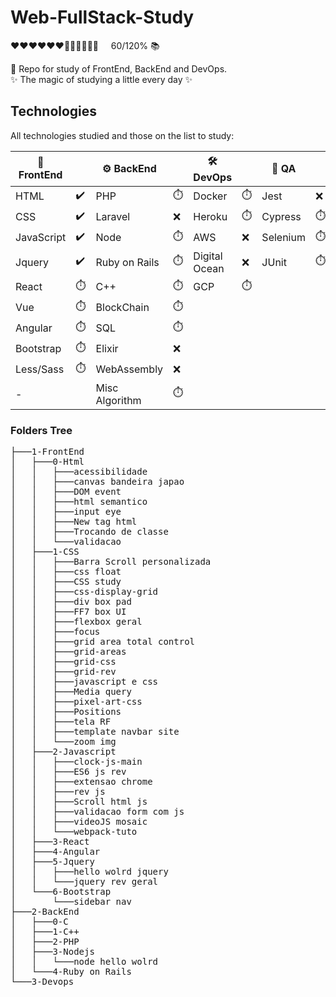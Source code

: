 # Web-FullStack-Study
       
<p>
❤❤❤❤❤❤🖤🖤🖤🖤🖤🖤 &nbsp&nbsp&nbsp 60/120% 📚        
</p>      

:orange_book:	 Repo for study of FrontEnd, BackEnd and DevOps.<br>
:sparkles:  The magic of studying a little every day :sparkles: 

## Technologies 

All technologies studied and those on the list to study:

|🐤 FrontEnd |                      |⚙️  BackEnd    |           |🛠️ DevOps      |                           |🧪 QA    |            |
| --------   | ----------           |--------------- |-----------|--------------- |---------                 |----      |-----       |
| HTML       |:heavy_check_mark:	 | PHP            |:stopwatch:| Docker         |:stopwatch:               |Jest      |:x:         |
| CSS        |:heavy_check_mark:    | Laravel        |:x:        | Heroku         |:stopwatch:               |Cypress   |:stopwatch: |
| JavaScript |:heavy_check_mark:    | Node           |:stopwatch:| AWS            |:x:                       |Selenium  |:stopwatch: |
| Jquery     |:heavy_check_mark:    | Ruby on Rails  |:stopwatch:| Digital Ocean  |:x:                       |JUnit     |:stopwatch: |
| React      |:stopwatch:           | C++            |:stopwatch:| GCP            |:stopwatch:               |          |            |
| Vue        |:stopwatch:           | BlockChain     |:stopwatch:|                |                          |          |            |
| Angular    |:stopwatch:           | SQL            |:stopwatch:|                |                          |          |            |
| Bootstrap  |:stopwatch:           | Elixir         |:x:        |                |                          |          |            |
| Less/Sass  |:stopwatch:           | WebAssembly    |:x:        |                |                          |          |            |
| -          |                      | Misc Algorithm |:stopwatch:|                |                          |          |            |

### Folders Tree
<pre>
├───1-FrontEnd
│   ├───0-Html
│   │   ├───acessibilidade
│   │   ├───canvas bandeira japao
│   │   ├───DOM event
│   │   ├───html semantico
│   │   ├───input eye
│   │   ├───New tag html
│   │   ├───Trocando de classe
│   │   └───validacao
│   ├───1-CSS
│   │   ├───Barra Scroll personalizada
│   │   ├───css float
│   │   ├───CSS study
│   │   ├───css-display-grid
│   │   ├───div box pad
│   │   ├───FF7 box UI
│   │   ├───flexbox geral
│   │   ├───focus
│   │   ├───grid area total control
│   │   ├───grid-areas
│   │   ├───grid-css
│   │   ├───grid-rev
│   │   ├───javascript e css
│   │   ├───Media query
│   │   ├───pixel-art-css
│   │   ├───Positions
│   │   ├───tela RF
│   │   ├───template navbar site
│   │   └───zoom img
│   ├───2-Javascript
│   │   ├───clock-js-main
│   │   ├───ES6 js rev
│   │   ├───extensao chrome
│   │   ├───rev js
│   │   ├───Scroll html js
│   │   ├───validacao form com js
│   │   ├───videoJS mosaic
│   │   └───webpack-tuto
│   ├───3-React
│   ├───4-Angular
│   ├───5-Jquery
│   │   ├───hello wolrd jquery
│   │   └───jquery rev geral
│   └───6-Bootstrap
│       └───sidebar nav
├───2-BackEnd
│   ├───0-C
│   ├───1-C++
│   ├───2-PHP
│   ├───3-Nodejs
│   │   └───node hello wolrd
│   └───4-Ruby on Rails
└───3-Devops
